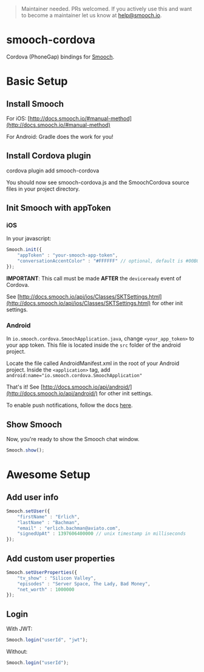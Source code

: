 > Maintainer needed. PRs welcomed. If you actively use this and want to become a maintainer let us know at help@smooch.io.

# smooch-cordova
Cordova (PhoneGap) bindings for [Smooch](https://smooch.io).

# Basic Setup

## Install Smooch

For iOS: [http://docs.smooch.io/#manual-method](http://docs.smooch.io/#manual-method)

For Android: Gradle does the work for you!

## Install Cordova plugin

cordova plugin add smooch-cordova

You should now see smooch-cordova.js and the SmoochCordova source files in your project directory.

## Init Smooch with appToken

### iOS

In your javascript:

```js
Smooch.init({
  	"appToken" : "your-smooch-app-token",
  	"conversationAccentColor" : "#FFFFFF" // optional, default is #00B0FF
});
```

**IMPORTANT**: This call must be made **AFTER** the `deviceready` event of Cordova.

See [http://docs.smooch.io/api/ios/Classes/SKTSettings.html](http://docs.smooch.io/api/ios/Classes/SKTSettings.html) for other init settings.

### Android

In `io.smooch.cordova.SmoochApplication.java`, change `<your_app_token>` to your app token. This file is located inside the `src` folder of the android project.

Locate the file called AndroidManifest.xml in the root of your Android project. Inside the `<application>` tag, add `android:name="io.smooch.cordova.SmoochApplication"`

That's it!
See [http://docs.smooch.io/api/android/](http://docs.smooch.io/api/android/) for other init settings.

To enable push notifications, follow the docs [here](http://docs.smooch.io/android/#configuring-push-notifications).

## Show Smooch

Now, you're ready to show the Smooch chat window.

```js
Smooch.show();
```

# Awesome Setup

## Add user info

```js
Smooch.setUser({
	"firstName" : "Erlich",
	"lastName" : "Bachman",
	"email" : "erlich.bachman@aviato.com",
	"signedUpAt" : 1397606400000 // unix timestamp in milliseconds
});
```
## Add custom user properties

```js
Smooch.setUserProperties({
	"tv_show" : "Silicon Valley",
	"episodes" : "Server Space, The Lady, Bad Money",
	"net_worth" : 1000000
});
```

## Login

With JWT:
```js
Smooch.login("userId", "jwt");
```

Without:
```js
Smooch.login("userId");
```
